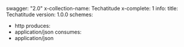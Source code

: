 swagger: "2.0"
x-collection-name: Techatitude
x-complete: 1
info:
  title: Techatitude
  version: 1.0.0
schemes:
- http
produces:
- application/json
consumes:
- application/json